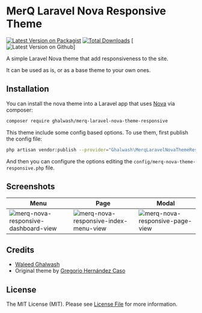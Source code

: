 # MerQ Laravel Nova Responsive Theme
[![Latest Version on Packagist](https://img.shields.io/packagist/v/ghalwash/merq-laravel-nova-theme-responsive.svg?style=flat-square)](https://packagist.org/packages/ghalwash/merq-laravel-nova-theme-responsive)
[![Total Downloads](https://img.shields.io/packagist/dt/ghalwash/merq-laravel-nova-theme-responsive.svg?style=flat-square)](https://packagist.org/packages/ghalwash/merq-laravel-nova-theme-responsive)
[![Latest Version on Github](https://img.shields.io/github/v/release/MerQ-ai/merq-laravel-nova-responsive-theme.svg?style=flat-square)]

A simple Laravel Nova theme that add responsiveness to the site.

It can be used as is, or as a base theme to your own ones.

## Installation

You can install the nova theme into a Laravel app that uses [Nova](https://nova.laravel.com) via composer:

```bash
composer require ghalwash/merq-laravel-nova-theme-responsive
```

This theme include some config based options. To use them, first publish the config file:

```bash
php artisan vendor:publish --provider="Ghalwash\MerqLaravelNovaThemeResponsive\ThemeServiceProvider"
```

And then you can configure the options editing the `config/merq-nova-theme-responsive.php` file.

## Screenshots

Menu | Page | Modal
------------ | ------------- | -------------
![merq-nova-responsive-dashboard-view](https://user-images.githubusercontent.com/62288371/82613078-c3da9980-9bc4-11ea-83e6-d16e2d583309.png) | ![merq-nova-responsive-index-menu-view](https://user-images.githubusercontent.com/62288371/82613084-c5a45d00-9bc4-11ea-8e69-536772b024ef.png) | ![merq-nova-responsive-page-view](https://user-images.githubusercontent.com/62288371/82613089-c6d58a00-9bc4-11ea-8bcd-57da3f2bac72.png)




## Credits

- [Waleed Ghalwash](https://www.linkedin.com/in/waleedghalwash)
- Original theme by [Gregorio Hernández Caso](https://github.com/gregoriohc)

## License

The MIT License (MIT). Please see [License File](LICENSE.md) for more information.
